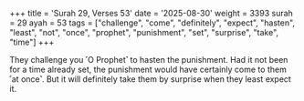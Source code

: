 +++
title = 'Surah 29, Verses 53'
date = '2025-08-30'
weight = 3393
surah = 29
ayah = 53
tags = ["challenge", "come", "definitely", "expect", "hasten", "least", "not", "once", "prophet", "punishment", "set", "surprise", "take", "time"]
+++

They challenge you ˹O Prophet˺ to hasten the punishment. Had it not been for a time already set, the punishment would have certainly come to them ˹at once˺. But it will definitely take them by surprise when they least expect it.